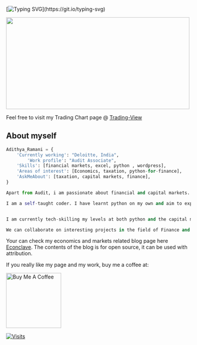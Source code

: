 [![Typing SVG](https://readme-typing-svg.herokuapp.com/?lines=Bonjour!!!+This+is+Adithya+Ramani;Welcome+to+my+page...)](https://git.io/typing-svg)
 

<img src="https://media.giphy.com/media/dfEYhn5LpEezu/giphy.gif" width="500" height="250" />

Feel free to visit my Trading Chart page @ [Trading-View](https://in.tradingview.com/u/adithya_ramani/)

## About myself
```python
Adithya_Ramani = {
	'Currently working': "Deloitte, India",
        'Work profile': "Audit Associate",
	'Skills': [financial markets, excel, python , wordpress],
	'Areas of interest': [Economics, taxation, python-for-finance],
	'AskMeAbout': [taxation, capital markets, finance],
}

Apart from Audit, i am passionate about financial and capital markets. I love to watch their movements and how they shape up the global economy, with their price waves. 

I am a self-taught coder. I have learnt python on my own and aim to expand its applications into finance and the stock markets world, to bring in a cognitive approach to financial markets, globally. The applications of python in capital markets is something that has always intrigued me.


I am currently tech-skilling my levels at both python and the capital markets. I have built various finance related projects using python, the source codes is put in my repository. You can check out my work in the repos

We can collaborate on interesting projects in the field of Finance and capital markets, to bring out greater synergies.
```

Your can check my economics and markets related blog page here [Econclave](https://econclave.digitalpress.blog/).
The contents of the blog is for open source, it can be used with attribution.

If you really like my page and my work, buy me a coffee at:

 <a href="https://ko-fi.com/adithyaramani#paypalModal" target="_blank"><img src="https://cdn.buymeacoffee.com/buttons/v2/default-red.png" alt="Buy Me A Coffee" width="150" ></a>

[![Visits](https://komarev.com/ghpvc/?username=Adithya-Ramani&logo=GitHub&label=github%20visits&color=336699&logoColor=white&style=flat-square)](https://github.com/Adithya-Ramani)
